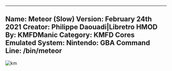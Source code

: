 -----------------------
Name: Meteor (Slow)
Version: February 24th 2021
Creator: Philippe Daouadi|Libretro
HMOD By: KMFDManic
Category: KMFD Cores
Emulated System: Nintendo: GBA
Command Line: /bin/meteor
-----------------------
![km](https://i.imgur.com/KOWRX1y.png)
